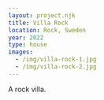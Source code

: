 ```yaml
---
layout: project.njk
title: Villa Rock
location: Rock, Sweden
year: 2022
type: house
images:
  - /img/villa-rock-1.jpg
  - /img/villa-rock-2.jpg
---
```


A rock villa.
